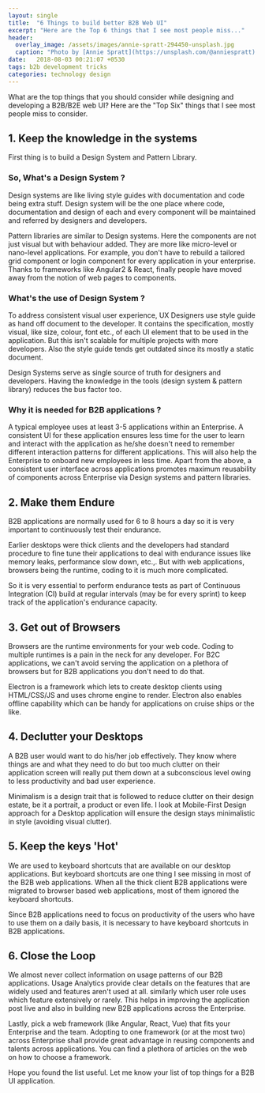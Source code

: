 ```yaml
---
layout: single
title:  "6 Things to build better B2B Web UI"
excerpt: "Here are the Top 6 things that I see most people miss..."
header:
  overlay_image: /assets/images/annie-spratt-294450-unsplash.jpg
  caption: "Photo by [Annie Spratt](https://unsplash.com/@anniespratt) on [**Unsplash**](https://unsplash.com)"
date:   2018-08-03 00:21:07 +0530
tags: b2b development tricks
categories: technology design
---
```



What are the top things that you should consider while designing and developing a B2B/B2E web UI? Here are the "Top Six" things that I see most people miss to consider.

## 1. Keep the knowledge in the systems
		
First thing is to build a Design System and Pattern Library.  

###  So, What's a Design System ? 
Design systems are like living style guides with documentation and code being extra stuff. Design system will be the one place where code, documentation and design of each and every component will be maintained and referred by designers and developers.

Pattern libraries are similar to Design systems. Here the components are not just visual but with behaviour added. They are more like micro-level or nano-level applications. For example, you don't have to rebuild a tailored grid component or login component for every application in your enterprise. Thanks to frameworks like Angular2 & React, finally people have moved away from the notion of web pages to components.

###  What's the use of Design System ?
To address consistent visual user experience, UX Designers use style guide as hand off document to the developer. It contains the specification, mostly visual, like size, colour, font etc., of each UI element that to be used in the application. But this isn't scalable for multiple projects with more developers. Also the style guide tends get outdated since its mostly a static document. 

Design Systems serve as single source of truth for designers and developers. Having the knowledge in the tools (design system & pattern library) reduces the bus factor too. 

###  Why it is needed for B2B applications ? 
A typical employee uses at least 3-5 applications within an Enterprise. A consistent UI for these application ensures less time for the user to learn and interact with the application as he/she doesn't need to remember different interaction patterns for different applications. This will also help the Enterprise to onboard new employees in less time. Apart from the above, a consistent user interface across applications promotes maximum reusability of components across Enterprise via Design systems and pattern libraries.  

## 2. Make them Endure

B2B applications are normally used for 6 to 8 hours a day so it is very important to continuously test their endurance. 

Earlier desktops were thick clients and the developers had standard procedure to fine tune their applications to deal with endurance issues like memory leaks, performance slow down, etc.,. But with web applications, browsers being the runtime, coding to it is much more complicated. 

So it is very essential to perform endurance tests as part of Continuous Integration (CI) build at regular intervals (may be for every sprint) to keep track of the application's endurance capacity.

## 3. Get out of Browsers 

Browsers are the runtime environments for your web code. Coding to multiple runtimes is a pain in the neck for any developer. For B2C applications, we can't avoid serving the application on a plethora of browsers but for B2B applications you don't need to do that. 
      
Electron is a framework which lets to create desktop clients using HTML/CSS/JS and uses chrome engine to render. Electron also enables offline capability which can be handy for applications on cruise ships or the like. 

## 4. Declutter your Desktops

A B2B user would want to do his/her job effectively. They know where things are and what they need to do but too much clutter on their application screen will really put them down at a subconscious level owing to less productivity and bad user experience. 

Minimalism is a design trait that is followed to reduce clutter on their design estate, be it a portrait, a product or even life. I look at Mobile-First Design approach for a Desktop application will ensure the design stays minimalistic in style (avoiding visual clutter). 

## 5. Keep the keys 'Hot'

We are used to keyboard shortcuts that are available on our desktop applications. But keyboard shortcuts are one thing I see missing in most of the B2B web applications. When all the thick client B2B applications were migrated to browser based web applications, most of them ignored the keyboard shortcuts. 

Since B2B applications need to focus on productivity of the users who have to use them on a daily basis, it is necessary to have keyboard shortcuts in B2B applications. 

## 6. Close the Loop  

We almost never collect information on usage patterns of our B2B applications. Usage Analytics provide clear details on the features that are widely used and features aren't used at all. similarly which user role uses which feature extensively or rarely. This helps in improving the application post live and also in building new B2B applications across the Enterprise.
	   
Lastly, pick a web framework (like Angular, React, Vue) that fits your Enterprise and the team. Adopting to one framework (or at the most two) across Enterprise shall provide great advantage in reusing components and talents across applications. You can find a plethora of articles on the web on how to choose a framework.

Hope you found the list useful. Let me know your list of top things for a B2B UI application.